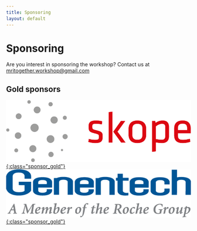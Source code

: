 ```yaml
--- 
title: Sponsoring
layout: default
--- 
```


# Sponsoring

Are you interest in sponsoring the workshop? Contact us at [mritogether.workshop@gmail.com](mailto:mritogether.workshop@gmail.com)

## Gold sponsors

[![Skope Logo](images/sponsors/skope.png){:class="sponsor_gold"}](https://skope.swiss)
[![Genentech Logo](images/sponsors/genentech.png){:class="sponsor_gold"}](https://www.gene.com/)